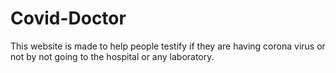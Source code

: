 # Covid-Doctor
This website is made to help people testify if they are having corona virus or not by not going to the hospital or any laboratory.
